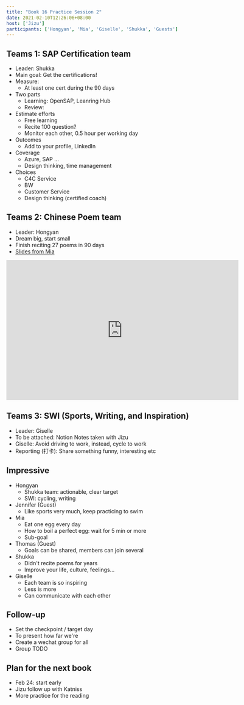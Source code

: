 ```yaml
---
title: "Book 16 Practice Session 2"
date: 2021-02-10T12:26:06+08:00
host: ['Jizu']
participants: ['Hongyan', 'Mia', 'Giselle', 'Shukka', 'Guests']
---
```


## Teams 1: SAP Certification team
- Leader: Shukka
- Main goal: Get the certifications!
- Measure: 
    - At least one cert during the 90 days
- Two parts
    - Learning: OpenSAP, Leanring Hub
    - Review: 
- Estimate efforts
    - Free learning 
    - Recite 100 question?
    - Monitor each other, 0.5 hour per working day
- Outcomes
    - Add to your profile, LinkedIn
- Coverage
    - Azure, SAP ...
    - Design thinking, time management 
- Choices
    - C4C Service
    - BW
    - Customer Service
    - Design thinking (certified coach)

## Teams 2: Chinese Poem team
- Leader: Hongyan
- Dream big, start small
- Finish reciting 27 poems in 90 days
- [Slides from Mia](https://sap.sharepoint.com/teams/EnglishReadingClubChina/_layouts/15/Doc.aspx?OR=teams&action=edit&sourcedoc={4DC554A2-E537-49AC-B41F-C13CAF142152})


<iframe src="https://sap.sharepoint.com/teams/EnglishReadingClubChina/_layouts/15/Doc.aspx?sourcedoc={4dc554a2-e537-49ac-b41f-c13caf142152}&amp;action=embedview&amp;wdAr=1.7777777777777777" width="610px" height="367px" frameborder="0">This is an embedded <a target="_blank" href="https://office.com">Microsoft Office</a> presentation, powered by <a target="_blank" href="https://office.com/webapps">Office</a>.</iframe>

## Teams 3: SWI (Sports, Writing, and Inspiration)
- Leader: Giselle
- To be attached: Notion Notes taken with Jizu
- Giselle: Avoid driving to work, instead, cycle to work 
- Reporting (打卡): Share something funny, interesting etc


## Impressive
- Hongyan
    - Shukka team: actionable, clear target
    - SWI: cycling, writing
- Jennifer (Guest)
    - Like sports very much, keep practicing to swim
- Mia
    - Eat one egg every day
    - How to boil a perfect egg: wait for 5 min or more
    - Sub-goal
- Thomas (Guest)
    - Goals can be shared, members can join several
- Shukka
    - Didn't recite poems for years
    - Improve your life, culture, feelings...
- Giselle
    - Each team is so inspiring
    - Less is more
    - Can communicate with each other

## Follow-up
- Set the checkpoint / target day
- To present how far we're
- Create a wechat group for all
- Group TODO

## Plan for the next book
- Feb 24: start early
- Jizu follow up with Katniss
- More practice for the reading